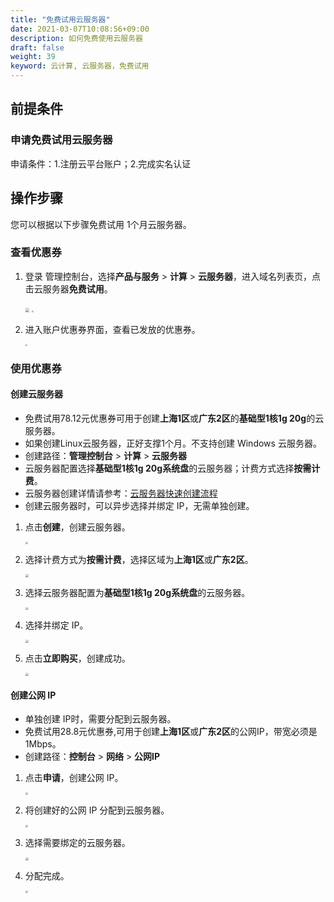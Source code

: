 ```yaml
---
title: "免费试用云服务器"
date: 2021-03-07T10:08:56+09:00
description: 如何免费使用云服务器
draft: false
weight: 39
keyword: 云计算, 云服务器，免费试用
---
```


## 前提条件

### 申请免费试用云服务器

申请条件：1.注册云平台账户；2.完成实名认证

## 操作步骤

您可以根据以下步骤免费试用 1个月云服务器。

### 查看优惠券

1. 登录 管理控制台，选择**产品与服务** > **计算** > **云服务器**，进入域名列表页，点击云服务器**免费试用**。

   <img src="../../_images/free-instance-1.png" style="zoom:40%;" />

   <img src="../../_images/free-instance-2.png" style="zoom:19%;" />

2. 进入账户优惠券界面，查看已发放的优惠券。

   <img src="../../_images/free-instance-3.png" style="zoom:18%;" />

### 使用优惠券

#### 创建云服务器

- 免费试用78.12元优惠券可用于创建**上海1区**或**广东2区**的**基础型1核1g 20g**的云服务器。
- 如果创建Linux云服务器，正好支撑1个月。不支持创建 Windows 云服务器。
- 创建路径：**管理控制台** > **计算** > **云服务器**
- 云服务器配置选择**基础型1核1g 20g系统盘**的云服务器；计费方式选择**按需计费**。
- 云服务器创建详情请参考：[云服务器快速创建流程](/compute/vm/quickstart/create_vm/)
- 创建云服务器时，可以异步选择并绑定 IP，无需单独创建。

1. 点击**创建**，创建云服务器。

   <img src="../../_images/free-instance-5.png" style="zoom:25%;" />

2. 选择计费方式为**按需计费**，选择区域为**上海1区**或**广东2区**。

   <img src="../../_images/free-instance-6.png" style="zoom:30%;" />

3. 选择云服务器配置为**基础型1核1g 20g系统盘**的云服务器。

   <img src="../../_images/free-instance-7.png" style="zoom:30%;" />

4. 选择并绑定 IP。

   <img src="../../_images/free-instance-12.png" style="zoom:30%;" />

5. 点击**立即购买**，创建成功。

   <img src="../../_images/free-instance-9.png" style="zoom:30%;" />

#### 创建公网 IP

- 单独创建 IP时，需要分配到云服务器。
- 免费试用28.8元优惠券,可用于创建**上海1区**或**广东2区**的公网IP，带宽必须是1Mbps。
- 创建路径：**控制台** > **网络** > **公网IP**

1. 点击**申请**，创建公网 IP。

   <img src="../../_images/free-instance-4.png" style="zoom:25%;" />

2. 将创建好的公网 IP 分配到云服务器。

   <img src="../../_images/free-instance-8.png" style="zoom:25%;" />

3. 选择需要绑定的云服务器。

   <img src="../../_images/free-instance-10.png" style="zoom:30%;" />

4. 分配完成。

   <img src="../../_images/free-instance-11.png" style="zoom:25%;" />
